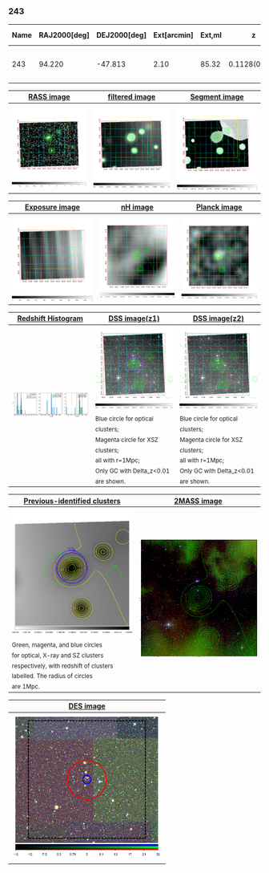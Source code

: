 <div STYLE="page-break-after: always;"></div>

### 243

|Name|RAJ2000[deg]|DEJ2000[deg] |Ext[arcmin]| Ext,ml | z | z_src| C|GC(XSZ,Delta_z<0.01)| GC(OPT,Delta_z<0.01)|GC| R_sig[arcmin] | R500[arcmin] | R500[Mpc]| CRsig[c/s] | CR500[c/s] |L500[1E44 erg/s]|F500[1E-12 erg/s/cm^2]| M500[1E14 Msun]|Tx[keV]|Cnt_sig|Beta|Rc[arcmin]|Comment|Alias|
|---|---|---|---|---|---|------|---|--------|---------|----------|---|---|---|---|---|---|---|---|---|---|---|---|---|---|
|243| 94.220| -47.813| 2.10| 85.32| 0.1128(0.007)| z2, z_xsz| B| MCXC, PSZ2, Tar| N| MCXC, N, PSZ2, Tar, W| 10.262| 7.323| 0.901| 0.168(0.025)| 0.160(0.024)| 0.971(0.079)| 2.960(0.240)| 2.32(0.09)| 3.73(0.10)| 214.0| 0.718(-0.100+0.133)| 2.439(-0.685+0.754)| -| k233|

|[RASS image](../image/243/243_img.pdf)|[filtered image](../image/243/243_fil.pdf)|[Segment image](../image/243/243_seg.pdf)|
|-------------------|--------------------|-------------------|
| <img src="../image/243/243_img.png" width="300">  | <img src="../image/243/243_fil.png" width="300">   | <img src="../image/243/243_seg.png" width="300">  |

|[Exposure image](../image/243/243_mex.pdf)| [nH image](../image/243/243_nh.pdf)| [Planck image](../image/243/243_p.pdf)|
|-------------------|--------------------|-------------------|
|<img src="../image/243/243_mex.png" width="300">   | <img src="../image/243/243_nh.png" width="300">    | <img src="../image/243/243_p.png" width="300"> |

|[Redshift Histogram](../image/243/243_zg.pdf) | [DSS image(z1)](../image/243/243_dss_z1.pdf)      |  [DSS image(z2)](../image/243/243_dss_z2.pdf)    |
|-------------------|--------------------|-------------------|
|<img src="../image/243/243_zg.png" width="300"> |<img src="../image/243/243_dss_z1.png" width="300"> <sub><br>Blue circle for optical clusters; <br>Magenta circle for XSZ clusters; <br>all with r=1Mpc; <br>Only GC with Delta_z<0.01 are shown. </sub>| <img src="../image/243/243_dss_z2.png" width="300"><sub><br>Blue circle for optical clusters; <br>Magenta circle for XSZ clusters; <br>all with r=1Mpc; <br>Only GC with Delta_z<0.01 are shown. </sub> |

|[Previous-identified clusters](../image/243/243_gc.pdf) | [2MASS image](../image/243/243_2mass.pdf)      |
|-------------------|-------------------|
|<img src=../image/243/243_gc.png width="300"> <br><sub>Green, magenta, and blue circles <br>for optical, X-ray and SZ clusters <br>respectively, with redshift of clusters <br>labelled. The radius of circles <br>are 1Mpc.</sub>|<img src="../image/243/243_2mass.png" width="300">  |

|[DES image](../image/243/243_des.pdf)   |
|-------------------|
| <img src="../image/243/243_des.png" width="300">  |
